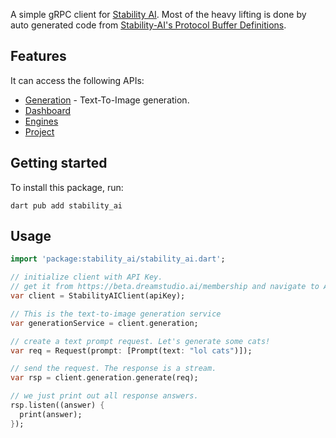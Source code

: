 A simple gRPC client for [Stability AI](https://stability.ai/). Most of the heavy lifting is done by auto generated code from [Stability-AI's Protocol Buffer Definitions](https://github.com/Stability-AI/api-interfaces/tree/main/src/proto).

## Features

It can access the following APIs:

* [Generation](https://github.com/Stability-AI/api-interfaces/blob/main/src/proto/generation.proto#L353-L356) - Text-To-Image generation.
* [Dashboard](https://github.com/Stability-AI/api-interfaces/blob/main/src/proto/dashboard.proto#L174-L198)
* [Engines](https://github.com/Stability-AI/api-interfaces/blob/main/src/proto/engines.proto#L40-L42)
* [Project](https://github.com/Stability-AI/api-interfaces/blob/main/src/proto/project.proto#L77-L88)


## Getting started

To install this package, run:

```
dart pub add stability_ai
```

## Usage

```dart
import 'package:stability_ai/stability_ai.dart';

// initialize client with API Key.
// get it from https://beta.dreamstudio.ai/membership and navigate to API Key.
var client = StabilityAIClient(apiKey);

// This is the text-to-image generation service
var generationService = client.generation;

// create a text prompt request. Let's generate some cats!
var req = Request(prompt: [Prompt(text: "lol cats")]);

// send the request. The response is a stream.
var rsp = client.generation.generate(req);

// we just print out all response answers.
rsp.listen((answer) {
  print(answer);
});
```

